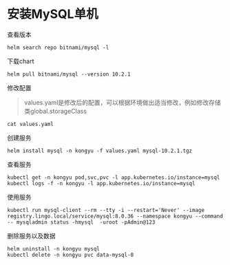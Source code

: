 # 安装MySQL单机

查看版本

```
helm search repo bitnami/mysql -l
```

下载chart

```
helm pull bitnami/mysql --version 10.2.1
```

修改配置

> values.yaml是修改后的配置，可以根据环境做出适当修改，例如修改存储类global.storageClass

```
cat values.yaml
```

创建服务

```shell
helm install mysql -n kongyu -f values.yaml mysql-10.2.1.tgz
```

查看服务

```shell
kubectl get -n kongyu pod,svc,pvc -l app.kubernetes.io/instance=mysql
kubectl logs -f -n kongyu -l app.kubernetes.io/instance=mysql
```

使用服务

```
kubectl run mysql-client --rm --tty -i --restart='Never' --image  registry.lingo.local/service/mysql:8.0.36 --namespace kongyu --command -- mysqladmin status -hmysql  -uroot -pAdmin@123
```

删除服务以及数据

```
helm uninstall -n kongyu mysql
kubectl delete -n kongyu pvc data-mysql-0
```

